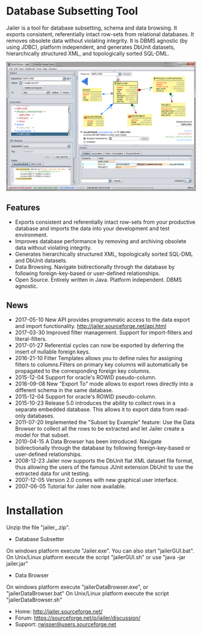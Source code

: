 # Database Subsetting Tool

Jailer is a tool for database subsetting, schema and data browsing. It exports consistent, 
referentially intact row-sets from relational databases. It removes obsolete data without 
violating integrity. It is DBMS agnostic (by using JDBC), platform independent, and generates 
DbUnit datasets, hierarchically structured XML, and topologically sorted SQL-DML.

<img src="/docs/screenshot.png" width="800" />

## Features

 - Exports consistent and referentially intact row-sets from your productive database
   and imports the data into your development and test environment.
 - Improves database performance by removing and archiving obsolete data without violating integrity.
 - Generates hierarchically structured XML, topologically sorted SQL-DML and DbUnit datasets.
 - Data Browsing. Navigate bidirectionally through the database by following foreign-key-based or user-defined relationships.
 - Open Source. Entirely written in Java. Platform independent. DBMS agnostic.

## News

 - 2017-05-10   New API provides programmatic access to the data export and import functionality. http://jailer.sourceforge.net/api.html
 - 2017-03-30 	Improved filter management. Support for import-filters and literal-filters.
 - 2017-01-27 	Referential cycles can now be exported by deferring the insert of nullable foreign keys.
 - 2016-21-10 	Filter Templates allows you to define rules for assigning filters to columns.Filters on primary key columns will automatically be propagated to the corresponding foreign key columns.
 - 2015-12-04 	Support for oracle's ROWID pseudo-column.
 - 2016-09-08 	New "Export To" mode allows to export rows directly into a different schema in the same database.
 - 2015-12-04 	Support for oracle's ROWID pseudo-column.
 - 2015-10-23 	Release 5.0 introduces the ability to collect rows in a separate embedded database. This allows it to export data from read-only databases.
 - 2011-07-20 	Implemented the "Subset by Example" feature: Use the Data Browser to collect all the rows to be extracted and let Jailer create a model for that subset.
 - 2010-04-15 	A Data Browser has been introduced. Navigate bidirectionally through the database by following foreign-key-based or user-defined relationships.
 - 2008-12-23 	Jailer now supports the DbUnit flat XML dataset file format, thus allowing the users of the famous JUnit extension DbUnit to use the extracted data for unit testing.
 - 2007-12-05 	Version 2.0 comes with new graphical user interface.
 - 2007-06-05 	Tutorial for Jailer now available.


# Installation

Unzip the file "jailer_<N>.zip".

- Database Subsetter

On windows platform execute "Jailer.exe". You can also start "jailerGUI.bat".
On Unix/Linux platform execute the script "jailerGUI.sh" or use "java -jar jailer.jar"


- Data Browser

On windows platform execute "jailerDataBrowser.exe", or "jailerDataBrowser.bat"
On Unix/Linux platform execute the script "jailerDataBrowser.sh"




- Home:    http://jailer.sourceforge.net/
- Forum:   https://sourceforge.net/p/jailer/discussion/
- Support: rwisser@users.sourceforge.net
